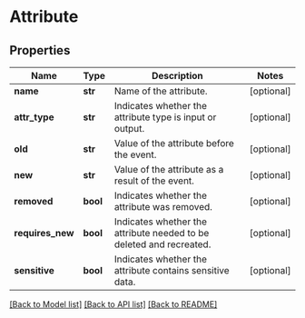 # Attribute

## Properties
Name | Type | Description | Notes
------------ | ------------- | ------------- | -------------
**name** | **str** | Name of the attribute. | [optional] 
**attr_type** | **str** | Indicates whether the attribute type is input or output. | [optional] 
**old** | **str** | Value of the attribute before the event. | [optional] 
**new** | **str** | Value of the attribute as a result of the event. | [optional] 
**removed** | **bool** | Indicates whether the attribute was removed. | [optional] 
**requires_new** | **bool** | Indicates whether the attribute needed to be deleted and recreated. | [optional] 
**sensitive** | **bool** | Indicates whether the attribute contains sensitive data. | [optional] 

[[Back to Model list]](../README.md#documentation-for-models) [[Back to API list]](../README.md#documentation-for-api-endpoints) [[Back to README]](../README.md)


